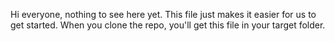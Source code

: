 Hi everyone, nothing to see here yet. This file just makes it easier for us to get started. When you clone the repo, you'll get this file in your target folder. 
